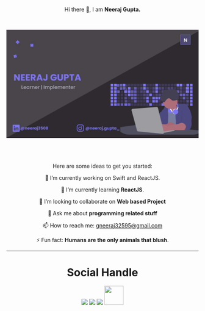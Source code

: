 <p align="center">Hi there 👋, I am <b>Neeraj Gupta.</b></p>
<br>

<p align="center"><img src="https://raw.githubusercontent.com/Neeraj3508/Neeraj3508/master/New.png"</p>

<br><br>

<p align="center">
Here are some ideas to get you started:

<p align="center">🔭 I’m currently working on Swift and ReactJS.</p>

<p align="center">🌱 I’m currently learning <b>ReactJS</b>.</p>

<p align="center">👯 I’m looking to collaborate on <b>Web based Project</b>

<p align="center">💬 Ask me about <b>programming related stuff</b></p>

<p align="center">📫 How to reach me: <a href="mailto : gneeraj32595@gmail.com">gneeraj32595@gmail.com</a></p>

<p align="center">⚡ Fun fact: <b>Humans are the only animals that blush</b>.
</p>
<hr>

<div align="center">
<h1 align="center">Social Handle</h1>
<a href="https://www.instagram.com/_neeraj.gupta_/" target="_blank"><img src="https://img.icons8.com/fluent/48/000000/instagram-new.png"/></a>
<a href="https://twitter.com/_neeraj2001_" target="_blank"><img src="https://img.icons8.com/fluent/48/000000/twitter.png"/></a>
<a href="mailto: gneeraj32595@gmail.com" target="_blank"><img src="https://img.icons8.com/fluent/48/000000/gmail.png"/></a> 
<a href="https://sourcerer.io/neeraj3508"><img src="https://avatars2.githubusercontent.com/u/55191873?v=4" height="50px" width="50px" alt=""/></a>
</div>
<br><br>
<div align="center">
<a href="https://sourcerer.io/neeraj3508"><img src="https://img.shields.io/badge/HTML-98%20commits-orange.svg" alt=""></a>
<a href="https://sourcerer.io/neeraj3508"><img src="https://img.shields.io/badge/CSS-80%20commits-orange.svg" alt=""></a>
<a href="https://sourcerer.io/neeraj3508"><img src="https://img.shields.io/badge/JavaScript-60%20commits-orange.svg" alt=""></a>
<a href="https://sourcerer.io/neeraj3508"><img src="https://img.shields.io/badge/Swift-20%20commits-orange.svg" alt=""></a>
<a href="https://sourcerer.io/neeraj3508"><img src="https://img.shields.io/badge/Python-5%20commits-orange.svg" alt=""></a>
<a href="https://sourcerer.io/neeraj3508"><img src="https://img.shields.io/badge/C-4%20commits-orange.svg" alt=""></a>
<a href="https://sourcerer.io/neeraj3508"><img src="https://img.shields.io/badge/Java-1%20commits-orange.svg" alt=""></a>
</div>
